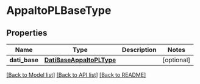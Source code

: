 # AppaltoPLBaseType

## Properties
Name | Type | Description | Notes
------------ | ------------- | ------------- | -------------
**dati_base** | [**DatiBaseAppaltoPLType**](DatiBaseAppaltoPLType.md) |  | [optional] 

[[Back to Model list]](../README.md#documentation-for-models) [[Back to API list]](../README.md#documentation-for-api-endpoints) [[Back to README]](../README.md)

